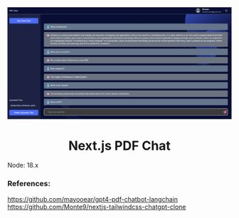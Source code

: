 <img src="https://github.com/geniusFulldev/nextjs-langchain-pdf-chatbot/blob/main/public/images/screenshots/5.png?raw=true" alt="OG Image">
<h1 align="center">Next.js PDF Chat</h3>
Node: 18.x

### References: 
 https://github.com/mayooear/gpt4-pdf-chatbot-langchain
 https://github.com/Monte9/nextjs-tailwindcss-chatgpt-clone
 
